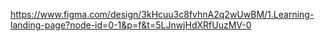 https://www.figma.com/design/3kHcuu3c8fvhnA2q2wUwBM/1.Learning-landing-page?node-id=0-1&p=f&t=5LJnwjHdXRfUuzMV-0

